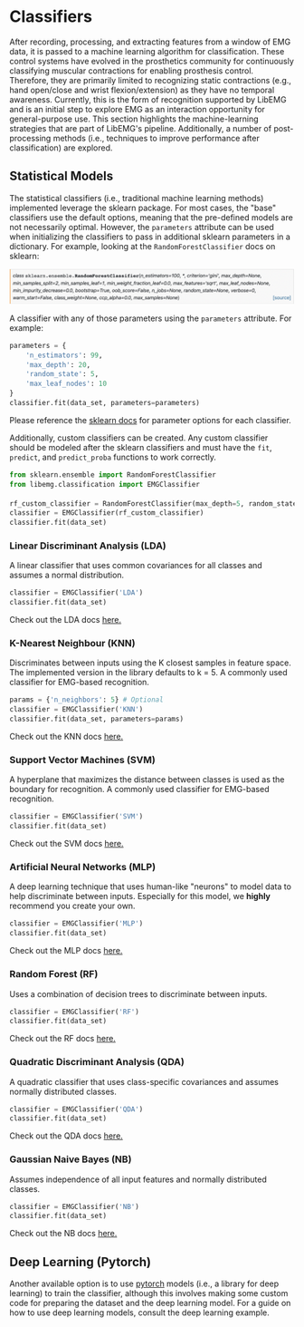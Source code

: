 # Classifiers
After recording, processing, and extracting features from a window of EMG data, it is passed to a machine learning algorithm for classification. These control systems have evolved in the prosthetics community for continuously classifying muscular contractions for enabling prosthesis control. Therefore, they are primarily limited to recognizing static contractions (e.g., hand open/close and wrist flexion/extension) as they have no temporal awareness. Currently, this is the form of recognition supported by LibEMG and is an initial step to explore EMG as an interaction opportunity for general-purpose use. This section highlights the machine-learning strategies that are part of LibEMG's pipeline. Additionally, a number of post-processing methods (i.e., techniques to improve performance after classification) are explored.

## Statistical Models

The statistical classifiers (i.e., traditional machine learning methods) implemented leverage the sklearn package. For most cases, the "base" classifiers use the default options, meaning that the pre-defined models are not necessarily optimal. However, the `parameters` attribute can be used when initializing the classifiers to pass in additional sklearn parameters in a dictionary. For example, looking at the `RandomForestClassifier` docs on sklearn:

![Random Forest](random_forest.png)

A classifier with any of those parameters using the `parameters` attribute. For example:
```Python
parameters = {
    'n_estimators': 99,
    'max_depth': 20,
    'random_state': 5,
    'max_leaf_nodes': 10
}
classifier.fit(data_set, parameters=parameters)
```

Please reference the [sklearn docs](https://scikit-learn.org/stable/) for parameter options for each classifier. 

Additionally, custom classifiers can be created. Any custom classifier should be modeled after the sklearn classifiers and must have the `fit`, `predict`, and `predict_proba` functions to work correctly. 

```Python
from sklearn.ensemble import RandomForestClassifier
from libemg.classification import EMGClassifier

rf_custom_classifier = RandomForestClassifier(max_depth=5, random_state=0)
classifier = EMGClassifier(rf_custom_classifier)
classifier.fit(data_set)
```

### Linear Discriminant Analysis (LDA)
A linear classifier that uses common covariances for all classes and assumes a normal distribution.
```Python
classifier = EMGClassifier('LDA')
classifier.fit(data_set)
```
Check out the LDA docs [here.](https://scikit-learn.org/stable/modules/generated/sklearn.discriminant_analysis.LinearDiscriminantAnalysis.html)

### K-Nearest Neighbour (KNN)
Discriminates between inputs using the K closest samples in feature space. The implemented version in the library defaults to k = 5. A commonly used classifier for EMG-based recognition.

```Python
params = {'n_neighbors': 5} # Optional
classifier = EMGClassifier('KNN')
classifier.fit(data_set, parameters=params)
```
Check out the KNN docs [here.](https://scikit-learn.org/stable/modules/generated/sklearn.neighbors.KNeighborsClassifier.html)

### Support Vector Machines (SVM)
A hyperplane that maximizes the distance between classes is used as the boundary for recognition. A commonly used classifier for EMG-based recognition.
```Python
classifier = EMGClassifier('SVM')
classifier.fit(data_set)
```
Check out the SVM docs [here.](https://scikit-learn.org/stable/modules/generated/sklearn.svm.SVC.html)

### Artificial Neural Networks (MLP)
A deep learning technique that uses human-like "neurons" to model data to help discriminate between inputs. Especially for this model, we **highly** recommend you create your own.
```Python
classifier = EMGClassifier('MLP')
classifier.fit(data_set)
```
Check out the MLP docs [here.](https://scikit-learn.org/stable/modules/generated/sklearn.neural_network.MLPClassifier.html)

### Random Forest (RF)
Uses a combination of decision trees to discriminate between inputs.
```Python
classifier = EMGClassifier('RF')
classifier.fit(data_set)
```
Check out the RF docs [here.](https://scikit-learn.org/stable/modules/generated/sklearn.ensemble.RandomForestClassifier.html)

### Quadratic Discriminant Analysis (QDA)
A quadratic classifier that uses class-specific covariances and assumes normally distributed classes.
```Python
classifier = EMGClassifier('QDA')
classifier.fit(data_set)
```
Check out the QDA docs [here.](https://scikit-learn.org/stable/modules/generated/sklearn.discriminant_analysis.QuadraticDiscriminantAnalysis.html)

### Gaussian Naive Bayes (NB)
Assumes independence of all input features and normally distributed classes.
```Python
classifier = EMGClassifier('NB')
classifier.fit(data_set)
```
Check out the NB docs [here.](https://scikit-learn.org/stable/modules/generated/sklearn.naive_bayes.GaussianNB.html)

<!-- ### Gradient Boosting (GB)
```Python
classifier = EMGClassifier('GB', data_set)
classifier.fit('GB', data_set)
```
Check out the GB docs [here.](https://scikit-learn.org/stable/modules/generated/sklearn.ensemble.GradientBoostingClassifier.html) -->


## Deep Learning (Pytorch)
Another available option is to use [pytorch](https://pytorch.org/) models (i.e., a library for deep learning) to train the classifier, although this involves making some custom code for preparing the dataset and the deep learning model. For a guide on how to use deep learning models, consult the deep learning example.